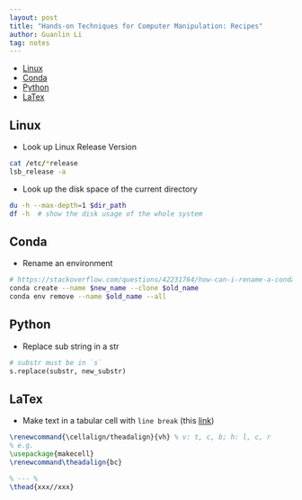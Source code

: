 ```yaml
---
layout: post
title: "Hands-on Techniques for Computer Manipulation: Recipes"
author: Guanlin Li
tag: notes
---
```


* [Linux](#linux)
* [Conda](#conda)
* [Python](#python)
* [LaTex](#latex)

## Linux

- Look up Linux Release Version
```bash
cat /etc/*release
lsb_release -a
```
- Look up the disk space of the current directory
```bash
du -h --max-depth=1 $dir_path
df -h  # show the disk usage of the whole system
```


## Conda

- Rename an environment
```bash
# https://stackoverflow.com/questions/42231764/how-can-i-rename-a-conda-environment
conda create --name $new_name --clone $old_name
conda env remove --name $old_name --all
```

## Python

- Replace sub string in a str
```python
# substr must be in `s`
s.replace(substr, new_substr)
```

## LaTex

- Make text in a tabular cell with `line break` (this [link](https://tex.stackexchange.com/questions/2441/how-to-add-a-forced-line-break-inside-a-table-cell))

```latex
\renewcommand{\cellalign/theadalign}{vh} % v: t, c, b; h: l, c, r
% e.g.
\usepackage{makecell}
\renewcommand\theadalign{bc}

% --- %
\thead{xxx//xxx}
```

